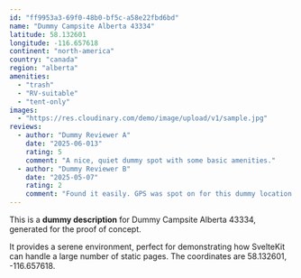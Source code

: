 ```yaml
---
id: "ff9953a3-69f0-48b0-bf5c-a58e22fbd6bd"
name: "Dummy Campsite Alberta 43334"
latitude: 58.132601
longitude: -116.657618
continent: "north-america"
country: "canada"
region: "alberta"
amenities:
  - "trash"
  - "RV-suitable"
  - "tent-only"
images:
  - "https://res.cloudinary.com/demo/image/upload/v1/sample.jpg"
reviews:
  - author: "Dummy Reviewer A"
    date: "2025-06-013"
    rating: 5
    comment: "A nice, quiet dummy spot with some basic amenities."
  - author: "Dummy Reviewer B"
    date: "2025-05-07"
    rating: 2
    comment: "Found it easily. GPS was spot on for this dummy location."
---
```


This is a **dummy description** for Dummy Campsite Alberta 43334, generated for the proof of concept.

It provides a serene environment, perfect for demonstrating how SvelteKit can handle a large number of static pages. The coordinates are 58.132601, -116.657618.
